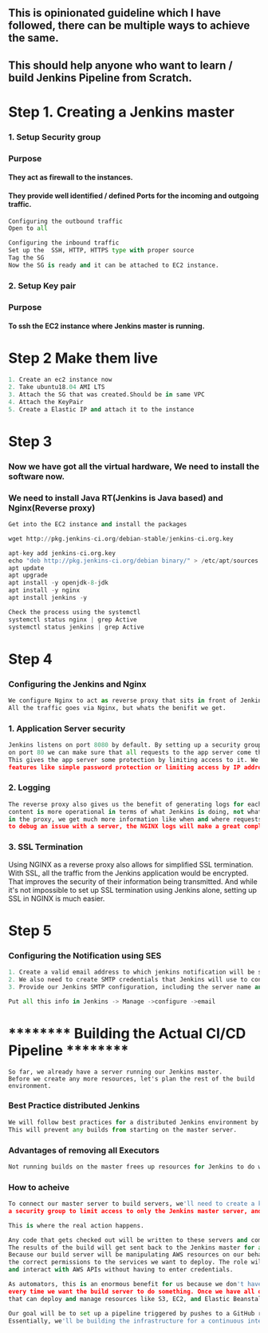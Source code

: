 ## This is opinionated guideline which I have followed, there can be multiple ways to achieve the same.
## This should help anyone who want to learn / build Jenkins Pipeline from Scratch.

# Step 1. Creating a Jenkins master
### 1. Setup Security group
### Purpose
#### They act as firewall to the instances.
#### They provide well identified / defined Ports for the incoming and outgoing traffic.
``` Python
Configuring the outbound traffic
Open to all

Configuring the inbound traffic
Set up the  SSH, HTTP, HTTPS type with proper source 
Tag the SG
Now the SG is ready and it can be attached to EC2 instance.
```
### 2. Setup Key pair
### Purpose
#### To ssh the EC2 instance where Jenkins master is running.
 
# Step 2 Make them live
```python
1. Create an ec2 instance now
2. Take ubuntu18.04 AMI LTS
3. Attach the SG that was created.Should be in same VPC
4. Attach the KeyPair
5. Create a Elastic IP and attach it to the instance
```
# Step 3
### Now we have got all the virtual hardware, We need to install the software now.
### We need to install Java RT(Jenkins is Java based) and Nginx(Reverse proxy)

```python
Get into the EC2 instance and install the packages

wget http://pkg.jenkins-ci.org/debian-stable/jenkins-ci.org.key

apt-key add jenkins-ci.org.key
echo "deb http://pkg.jenkins-ci.org/debian binary/" > /etc/apt/sources.list.d/jenkins.list
apt update
apt upgrade
apt install -y openjdk-8-jdk
apt install -y nginx
apt install jenkins -y

Check the process using the systemctl
systemctl status nginx | grep Active
systemctl status jenkins | grep Active

```
# Step 4 
### Configuring the Jenkins and Nginx
```python
We configure Nginx to act as reverse proxy that sits in front of Jenkins web application
All the traffic goes via Nginx, but whats the benifit we get.
```
### 1. Application Server security
```python
Jenkins listens on port 8080 by default. By setting up a security group and a reverse proxy that only allow access
on port 80 we can make sure that all requests to the app server come through the web server first. 
This gives the app server some protection by limiting access to it. We can also use some of NGINX's other security 
features like simple password protection or limiting access by IP address.
```

### 2. Logging 
```python
The reverse proxy also gives us the benefit of generating logs for each request. Jenkins does create logs but the 
content is more operational in terms of what Jenkins is doing, not what an end user is doing. By logging requests 
in the proxy, we get much more information like when and where requests are coming from. So if there's ever a need 
to debug an issue with a server, the NGINX logs will make a great compliment to the Jenkins logs.

```
### 3. SSL Termination
Using NGINX as a reverse proxy also allows for simplified SSL termination. With SSL, all the traffic from the 
Jenkins application would be encrypted. That improves the security of their information being transmitted. And 
while it's not impossible to set up SSL termination using Jenkins alone, setting up SSL in NGINX is much easier.

# Step 5
### Configuring the Notification using SES
```python
1. Create a valid email address to which jenkins notification will be sent
2. We also need to create SMTP credentials that Jenkins will use to connect to SES for sending email
3. Provide our Jenkins SMTP configuration, including the server name and the port numbers.

Put all this info in Jenkins -> Manage ->configure ->email 
```
# ******** Building the Actual CI/CD Pipeline ********
```textmate
So far, we already have a server running our Jenkins master. 
Before we create any more resources, let's plan the rest of the build environment. 
```

### Best Practice distributed Jenkins
```python
We will follow best practices for a distributed Jenkins environment by removing all executors from the Jenkins master. 
This will prevent any builds from starting on the master server. 
```
### Advantages of removing all Executors
```python
Not running builds on the master frees up resources for Jenkins to do what it does best, managing builds on other servers. 
```

### How to acheive 
```python
To connect our master server to build servers, we'll need to create a key pair for connections via Secure Shell and 
a security group to limit access to only the Jenkins master server, and of course, we'll need at least one build server. 

This is where the real action happens. 

Any code that gets checked out will be written to these servers and commands will be run by local processes. 
The results of the build will get sent back to the Jenkins master for any post-build processing like archiving or reporting. 
Because our build server will be manipulating AWS resources on our behalf, we need to create an IAM role that gives 
the correct permissions to the services we want to deploy. The role will allow our build servers to run AWS commands 
and interact with AWS APIs without having to enter credentials. 

As automators, this is an enormous benefit for us because we don't have to worry about storing and retrieving credentials 
every time we want the build server to do something. Once we have all of these resources in place, we'll be able to create Jenkins jobs 
that can deploy and manage resources like S3, EC2, and Elastic Beanstalk.

Our goal will be to set up a pipeline triggered by pushes to a GitHub repository so that codechanges are deployed automatically. 
Essentially, we'll be building the infrastructure for a continuous integration and continuous delivery pipeline, also known as CICD.
```